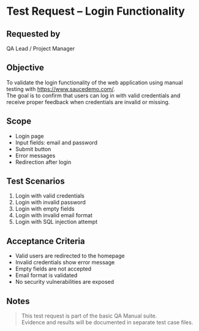 # Test Request – Login Functionality

## Requested by
QA Lead / Project Manager

## Objective
To validate the login functionality of the web application using manual testing with https://www.saucedemo.com/.  
The goal is to confirm that users can log in with valid credentials and receive proper feedback when credentials are invalid or missing.

## Scope
- Login page
- Input fields: email and password
- Submit button
- Error messages
- Redirection after login

## Test Scenarios
1. Login with valid credentials
2. Login with invalid password
3. Login with empty fields
4. Login with invalid email format
5. Login with SQL injection attempt

## Acceptance Criteria
- Valid users are redirected to the homepage
- Invalid credentials show error message
- Empty fields are not accepted
- Email format is validated
- No security vulnerabilities are exposed

## Notes
> This test request is part of the basic QA Manual suite.  
> Evidence and results will be documented in separate test case files.